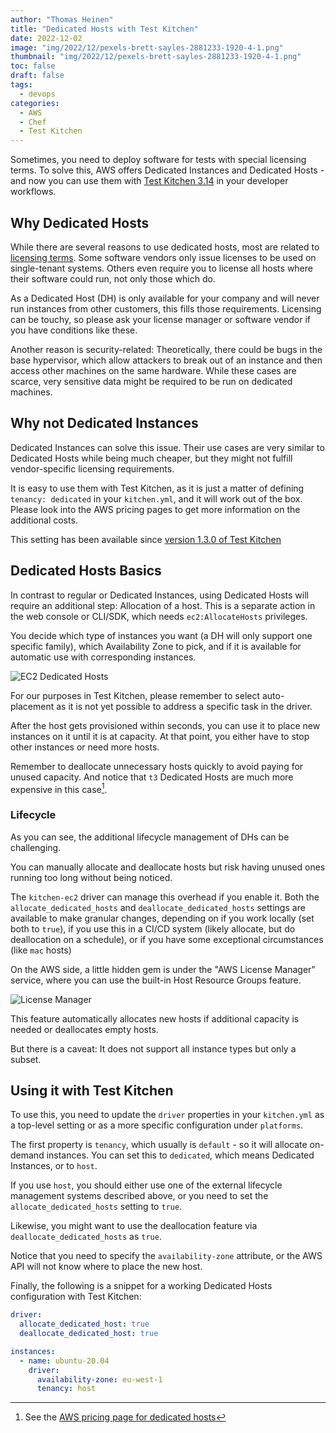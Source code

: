 ```yaml
---
author: "Thomas Heinen"
title: "Dedicated Hosts with Test Kitchen"
date: 2022-12-02
image: "img/2022/12/pexels-brett-sayles-2881233-1920-4-1.png"
thumbnail: "img/2022/12/pexels-brett-sayles-2881233-1920-4-1.png"
toc: false
draft: false
tags:
  - devops
categories:
  - AWS
  - Chef
  - Test Kitchen
---
```

Sometimes, you need to deploy software for tests with special licensing terms. To solve this, AWS offers Dedicated Instances and Dedicated Hosts - and now you can use them with [Test Kitchen 3.14](https://kitchen.ci) in your developer workflows.

<!--more-->

## Why Dedicated Hosts

While there are several reasons to use dedicated hosts, most are related to [licensing terms](https://aws.amazon.com/ec2/dedicated-hosts/). Some software vendors only issue licenses to be used on single-tenant systems. Others even require you to license all hosts where their software could run, not only those which do.

As a Dedicated Host (DH) is only available for your company and will never run instances from other customers, this fills those requirements. Licensing can be touchy, so please ask your license manager or software vendor if you have conditions like these.

Another reason is security-related: Theoretically, there could be bugs in the base hypervisor, which allow attackers to break out of an instance and then access other machines on the same hardware. While these cases are scarce, very sensitive data might be required to be run on dedicated machines.

## Why not Dedicated Instances

Dedicated Instances can solve this issue. Their use cases are very similar to Dedicated Hosts while being much cheaper, but they might not fulfill vendor-specific licensing requirements.

It is easy to use them with Test Kitchen, as it is just a matter of defining `tenancy: dedicated` in your `kitchen.yml`, and it will work out of the box. Please look into the AWS pricing pages to get more information on the additional costs.

This setting has been available since [version 1.3.0 of Test Kitchen](https://github.com/test-kitchen/kitchen-ec2/blob/v1.3.0/CHANGELOG.md)

## Dedicated Hosts Basics

In contrast to regular or Dedicated Instances, using Dedicated Hosts will require an additional step: Allocation of a host. This is a separate action in the web console or CLI/SDK, which needs `ec2:AllocateHosts` privileges.

You decide which type of instances you want (a DH will only support one specific family), which Availability Zone to pick, and if it is available for automatic use with corresponding instances.

![EC2 Dedicated Hosts](/img/2022/12/dedicatedhosts-ec2.png#center)

For our purposes in Test Kitchen, please remember to select auto-placement as it is not yet possible to address a specific task in the driver.

After the host gets provisioned within seconds, you can use it to place new instances on it until it is at capacity. At that point, you either have to stop other instances or need more hosts.

Remember to deallocate unnecessary hosts quickly to avoid paying for unused capacity. And notice that `t3` Dedicated Hosts are much more expensive in this case[^1].

### Lifecycle

As you can see, the additional lifecycle management of DHs can be challenging.

You can manually allocate and deallocate hosts but risk having unused ones running too long without being noticed.

The `kitchen-ec2` driver can manage this overhead if you enable it. Both the `allocate_dedicated_hosts` and `deallocate_dedicated_hosts` settings are available to make granular changes, depending on if you work locally (set both to `true`), if you use this in a CI/CD system (likely allocate, but do deallocation on a schedule), or if you have some exceptional circumstances (like `mac` hosts)

On the AWS side, a little hidden gem is under the "AWS License Manager" service, where you can use the built-in Host Resource Groups feature.

![License Manager](/img/2022/12/dedicatedhosts-licensemgr.png#center)

This feature automatically allocates new hosts if additional capacity is needed or deallocates empty hosts.

But there is a caveat: It does not support all instance types but only a subset.

## Using it with Test Kitchen

To use this, you need to update the `driver` properties in your `kitchen.yml` as a top-level setting or as a more specific configuration under `platforms`.

The first property is `tenancy`, which usually is `default` - so it will allocate on-demand instances. You can set this to `dedicated`, which means Dedicated Instances, or to `host`.

If you use `host`, you should either use one of the external lifecycle management systems described above, or you need to set the `allocate_dedicated_hosts` setting to `true`.

Likewise, you might want to use the deallocation feature via `deallocate_dedicated_hosts` as `true`.

Notice that you need to specify the `availability-zone` attribute, or the AWS API will not know where to place the new host.

Finally, the following is a snippet for a working Dedicated Hosts configuration with Test Kitchen:

```yaml
driver:
  allocate_dedicated_host: true
  deallocate_dedicated_host: true

instances:
  - name: ubuntu-20.04
    driver:
      availability-zone: eu-west-1
      tenancy: host
```

[^1]: See the [AWS pricing page for dedicated hosts](https://aws.amazon.com/ec2/dedicated-hosts/pricing/#On-Demand_Pricing)
